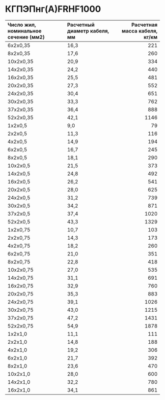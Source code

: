 # КГПЭПнг(А)FRHF1000

|  Число жил, номинальное сечение (мм2)   | Расчетный диаметр кабеля, мм   |   Расчетная масса кабеля, кг/км |
|:----------------------------------------|:-------------------------------|--------------------------------:|
| 6x2x0,35                                | 16,3                           |                             221 |
| 8x2x0,35                                | 17,6                           |                             260 |
| 10x2x0,35                               | 20,9                           |                             334 |
| 14x2x0,35                               | 24,2                           |                             440 |
| 16x2x0,35                               | 25,5                           |                             481 |
| 20x2x0,35                               | 27,3                           |                             552 |
| 24x2x0,35                               | 30,4                           |                             651 |
| 30x2x0,35                               | 33,3                           |                             762 |
| 37x2x0,35                               | 36,4                           |                             888 |
| 52x2x0,35                               | 42,1                           |                            1146 |
| 1x2x0,5                                 | 9,0                            |                              79 |
| 2x2x0,5                                 | 11,3                           |                             116 |
| 4x2x0,5                                 | 14,9                           |                             194 |
| 6x2x0,5                                 | 16,7                           |                             245 |
| 8x2x0,5                                 | 18,1                           |                             290 |
| 10x2x0,5                                | 21,5                           |                             373 |
| 14x2x0,5                                | 24,8                           |                             492 |
| 16x2x0,5                                | 26,2                           |                             541 |
| 20x2x0,5                                | 28,0                           |                             625 |
| 24x2x0,5                                | 31,2                           |                             739 |
| 30x2x0,5                                | 34,2                           |                             871 |
| 37x2x0,5                                | 37,4                           |                            1020 |
| 52x2x0,5                                | 43,3                           |                            1329 |
| 1x2x0,75                                | 10,7                           |                             103 |
| 2x2x0,75                                | 14,3                           |                             173 |
| 4x2x0,75                                | 18,2                           |                             260 |
| 6x2x0,75                                | 21,0                           |                             351 |
| 8x2x0,75                                | 22,8                           |                             418 |
| 10x2x0,75                               | 27,0                           |                             535 |
| 14x2x0,75                               | 31,1                           |                             691 |
| 16x2x0,75                               | 32,9                           |                             760 |
| 20x2x0,75                               | 35,3                           |                             883 |
| 24x2x0,75                               | 39,1                           |                            1026 |
| 30x2x0,75                               | 43,0                           |                            1215 |
| 37x2x0,75                               | 47,2                           |                            1431 |
| 52x2x0,75                               | 54,9                           |                            1878 |
| 1x2x1,0                                 | 11,1                           |                             111 |
| 2x2x1,0                                 | 14,8                           |                             188 |
| 4x2x1,0                                 | 19,2                           |                             306 |
| 6x2x1,0                                 | 21,7                           |                             392 |
| 8x2x1,0                                 | 23,6                           |                             470 |
| 10x2x1,0                                | 28,0                           |                             600 |
| 14x2x1,0                                | 32,2                           |                             780 |
| 16x2x1,0                                | 34,1                           |                             861 |